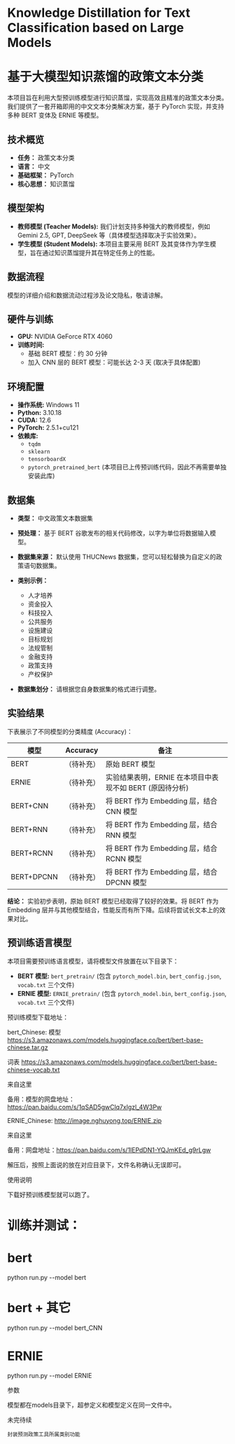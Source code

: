 # Knowledge Distillation for Text Classification based on Large Models 
# 基于大模型知识蒸馏的政策文本分类

本项目旨在利用大型预训练模型进行知识蒸馏，实现高效且精准的政策文本分类。我们提供了一套开箱即用的中文文本分类解决方案，基于 PyTorch 实现，并支持多种 BERT 变体及 ERNIE 等模型。

## 技术概览

*   **任务：** 政策文本分类
*   **语言：** 中文
*   **基础框架：** PyTorch
*   **核心思想：** 知识蒸馏

## 模型架构

*   **教师模型 (Teacher Models):**  我们计划支持多种强大的教师模型，例如 Gemini 2.5, GPT, DeepSeek 等（具体模型选择取决于实验效果）。
*   **学生模型 (Student Models):**  本项目主要采用 BERT 及其变体作为学生模型，旨在通过知识蒸馏提升其在特定任务上的性能。

## 数据流程

模型的详细介绍和数据流动过程涉及论文隐私，敬请谅解。

## 硬件与训练

*   **GPU:** NVIDIA GeForce RTX 4060
*   **训练时间:**
    *   基础 BERT 模型：约 30 分钟
    *   加入 CNN 层的 BERT 模型：可能长达 2-3 天 (取决于具体配置)

## 环境配置

*   **操作系统:** Windows 11
*   **Python:** 3.10.18
*   **CUDA:** 12.6
*   **PyTorch:** 2.5.1+cu121
*   **依赖库:**
    *   `tqdm`
    *   `sklearn`
    *   `tensorboardX`
    *   `pytorch_pretrained_bert` (本项目已上传预训练代码，因此不再需要单独安装此库)

## 数据集

*   **类型：** 中文政策文本数据集
*   **预处理：** 基于 BERT 谷歌发布的相关代码修改，以字为单位将数据输入模型。
*   **数据集来源：** 默认使用 THUCNews 数据集，您可以轻松替换为自定义的政策语句数据集。
*   **类别示例：**
    *   人才培养
    *   资金投入
    *   科技投入
    *   公共服务
    *   设施建设
    *   目标规划
    *   法规管制
    *   金融支持
    *   政策支持
    *   产权保护

*   **数据集划分：** 请根据您自身数据集的格式进行调整。

## 实验结果

下表展示了不同模型的分类精度 (Accuracy)：

| 模型        | Accuracy | 备注                                                       |
| ----------- | -------- | ---------------------------------------------------------- |
| BERT        |  （待补充）  | 原始 BERT 模型                                                |
| ERNIE       |  （待补充）  | 实验结果表明，ERNIE 在本项目中表现不如 BERT (原因待分析)                 |
| BERT+CNN    |  （待补充）  | 将 BERT 作为 Embedding 层，结合 CNN 模型                              |
| BERT+RNN    |  （待补充）  | 将 BERT 作为 Embedding 层，结合 RNN 模型                              |
| BERT+RCNN   |  （待补充）  | 将 BERT 作为 Embedding 层，结合 RCNN 模型                             |
| BERT+DPCNN  |  （待补充）  | 将 BERT 作为 Embedding 层，结合 DPCNN 模型                            |

**结论：** 实验初步表明，原始 BERT 模型已经取得了较好的效果。将 BERT 作为 Embedding 层并与其他模型结合，性能反而有所下降。后续将尝试长文本上的效果对比。

## 预训练语言模型

本项目需要预训练语言模型，请将模型文件放置在以下目录下：

*   **BERT 模型:** `bert_pretrain/` (包含 `pytorch_model.bin`, `bert_config.json`, `vocab.txt` 三个文件)
*   **ERNIE 模型:** `ERNIE_pretrain/` (包含 `pytorch_model.bin`, `bert_config.json`, `vocab.txt` 三个文件)

预训练模型下载地址：

bert_Chinese: 模型 https://s3.amazonaws.com/models.huggingface.co/bert/bert-base-chinese.tar.gz

词表 https://s3.amazonaws.com/models.huggingface.co/bert/bert-base-chinese-vocab.txt

来自这里

备用：模型的网盘地址：https://pan.baidu.com/s/1qSAD5gwClq7xlgzl_4W3Pw

ERNIE_Chinese: http://image.nghuyong.top/ERNIE.zip

来自这里

备用：网盘地址：https://pan.baidu.com/s/1lEPdDN1-YQJmKEd_g9rLgw

解压后，按照上面说的放在对应目录下，文件名称确认无误即可。


使用说明

下载好预训练模型就可以跑了。

# 训练并测试：
# bert
python run.py --model bert

# bert + 其它
python run.py --model bert_CNN

# ERNIE
python run.py --model ERNIE

参数

模型都在models目录下，超参定义和模型定义在同一文件中。


未完待续

    封装预测政策工具所属类别功能
